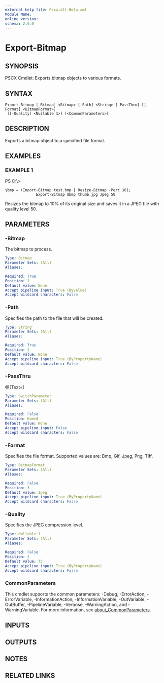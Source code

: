 ```yaml
---
external help file: Pscx.dll-Help.xml
Module Name:
online version:
schema: 2.0.0
---
```


# Export-Bitmap

## SYNOPSIS
PSCX Cmdlet: Exports bitmap objects to various formats.

## SYNTAX

```
Export-Bitmap [-Bitmap] <Bitmap> [-Path] <String> [-PassThru] [[-Format] <BitmapFormat>]
 [[-Quality] <Nullable`1>] [<CommonParameters>]
```

## DESCRIPTION
Exports a bitmap object to a specified file format.

## EXAMPLES

### EXAMPLE 1
PS C:\\\>

```
$bmp = (Import-Bitmap test.bmp | Resize-Bitmap -Perc 10);
              Export-Bitmap $bmp thumb.jpg Jpeg 50
```

Resizes the bitmap to 10% of its original size and saves it
                in a JPEG file with quality level 50.

## PARAMETERS

### -Bitmap
The bitmap to process.

```yaml
Type: Bitmap
Parameter Sets: (All)
Aliases:

Required: True
Position: 1
Default value: None
Accept pipeline input: True (ByValue)
Accept wildcard characters: False
```

### -Path
Specifies the path to the file that will be created.

```yaml
Type: String
Parameter Sets: (All)
Aliases:

Required: True
Position: 2
Default value: None
Accept pipeline input: True (ByPropertyName)
Accept wildcard characters: False
```

### -PassThru
@{Text=}

```yaml
Type: SwitchParameter
Parameter Sets: (All)
Aliases:

Required: False
Position: Named
Default value: None
Accept pipeline input: False
Accept wildcard characters: False
```

### -Format
Specifies the file format.
Supported values are:
              Bmp, Gif, Jpeg, Png, Tiff.

```yaml
Type: BitmapFormat
Parameter Sets: (All)
Aliases:

Required: False
Position: 3
Default value: Jpeg
Accept pipeline input: True (ByPropertyName)
Accept wildcard characters: False
```

### -Quality
Specifies the JPEG compression level.

```yaml
Type: Nullable`1
Parameter Sets: (All)
Aliases:

Required: False
Position: 4
Default value: 75
Accept pipeline input: True (ByPropertyName)
Accept wildcard characters: False
```

### CommonParameters
This cmdlet supports the common parameters: -Debug, -ErrorAction, -ErrorVariable, -InformationAction, -InformationVariable, -OutVariable, -OutBuffer, -PipelineVariable, -Verbose, -WarningAction, and -WarningVariable. For more information, see [about_CommonParameters](http://go.microsoft.com/fwlink/?LinkID=113216).

## INPUTS

## OUTPUTS

## NOTES

## RELATED LINKS
